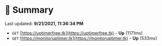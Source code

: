 # 📖 Summary
Last updated: **9/21/2021, 11:36:34 PM**

- `GET` [https://uptimerfree.tk](https://uptimerfree.tk) - **Up** (1171ms)
- `GET` [https://monitoruptimer.tk](https://monitoruptimer.tk) - **Up** (533ms)
